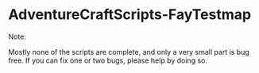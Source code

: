 AdventureCraftScripts-FayTestmap
================================

Note:

Mostly none of the scripts are complete, and only a very small part is bug free.
If you can fix one or two bugs, please help by doing so.
